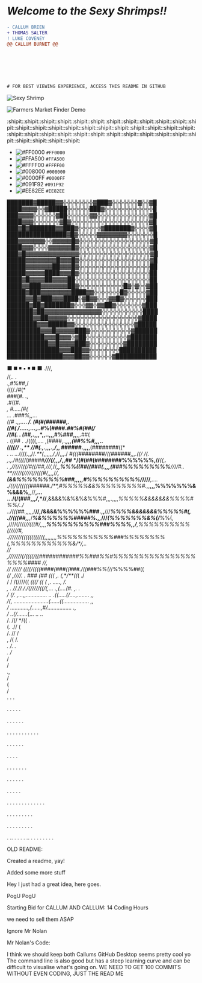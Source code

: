 
# _Welcome to the Sexy Shrimps!!_

```diff
- CALLUM BREEN
+ THOMAS SALTER
! LUKE COVENEY
@@ CALLUM BURNET @@







# FOR BEST VIEWING EXPERIENCE, ACCESS THIS README IN GITHUB
```
 
![Sexy Shrimp](https://cdn.shopify.com/s/files/1/0339/2831/5013/products/The-_Sexy_-Shrimp-Thor-amboinensis.jpg?v=1584449331)

![Farmers Market Finder Demo](https://giphy.com/explore/corona-virus)

:shipit::shipit::shipit::shipit::shipit::shipit::shipit::shipit::shipit::shipit::shipit::shipit::shipit::shipit::shipit::shipit::shipit::shipit::shipit::shipit::shipit::shipit::shipit::shipit::shipit::shipit::shipit::shipit::shipit::shipit::shipit::shipit::shipit::shipit::shipit::shipit::shipit::shipit::shipit:

- ![#FF0000](https://placehold.it/15/FF0000/000000?text=+) `#FF0000`
- ![#FFA500](https://placehold.it/15/FFA500/000000?text=+) `#FFA500`
- ![#FFFF00](https://placehold.it/15/FFFF00/000000?text=+) `#FFFF00`
- ![#008000](https://placehold.it/15/008000/000000?text=+) `#008000`
- ![#0000FF](https://placehold.it/15/0000FF/000000?text=+) `#0000FF`
- ![#091F92](https://placehold.it/15/091F92/000000?text=+) `#091F92`
- ![#EE82EE](https://placehold.it/15/EE82EE/000000?text=+) `#EE82EE`

███████▓█████▓▓╬╬╬╬╬╬╬╬▓███▓╬╬╬╬╬╬╬▓╬╬▓█ 
████▓▓▓▓╬╬▓█████╬╬╬╬╬╬███▓╬╬╬╬╬╬╬╬╬╬╬╬╬█ 
███▓▓▓▓╬╬╬╬╬╬▓██╬╬╬╬╬╬▓▓╬╬╬╬╬╬╬╬╬╬╬╬╬╬▓█ 
████▓▓▓╬╬╬╬╬╬╬▓█▓╬╬╬╬╬╬╬╬╬╬╬╬╬╬╬╬╬╬╬╬╬▓█ 
███▓█▓███████▓▓███▓╬╬╬╬╬╬▓███████▓╬╬╬╬▓█ 
████████████████▓█▓╬╬╬╬╬▓▓▓▓▓▓▓▓╬╬╬╬╬╬╬█ 
███▓▓▓▓▓▓▓╬╬▓▓▓▓▓█▓╬╬╬╬╬╬╬╬╬╬╬╬╬╬╬╬╬╬╬▓█ 
████▓▓▓╬╬╬╬▓▓▓▓▓▓█▓╬╬╬╬╬╬╬╬╬╬╬╬╬╬╬╬╬╬╬▓█ 
███▓█▓▓▓▓▓▓▓▓▓▓▓▓▓▓╬╬╬╬╬╬╬╬╬╬╬╬╬╬╬╬╬╬╬▓█ 
█████▓▓▓▓▓▓▓▓█▓▓▓█▓╬╬╬╬╬╬╬╬╬╬╬╬╬╬╬╬╬╬╬▓█ 
█████▓▓▓▓▓▓▓██▓▓▓█▓╬╬╬╬╬╬╬╬╬╬╬╬╬╬╬╬╬╬╬██ 
█████▓▓▓▓▓████▓▓▓█▓╬╬╬╬╬╬╬╬╬╬╬╬╬╬╬╬╬╬╬██ 
████▓█▓▓▓▓██▓▓▓▓██╬╬╬╬╬╬╬╬╬╬╬╬╬╬╬╬╬╬╬╬██ 
████▓▓███▓▓▓▓▓▓▓██▓╬╬╬╬╬╬╬╬╬╬╬╬█▓╬▓╬╬▓██ 
█████▓███▓▓▓▓▓▓▓▓████▓▓╬╬╬╬╬╬╬█▓╬╬╬╬╬▓██ 
█████▓▓█▓███▓▓▓████╬▓█▓▓╬╬╬▓▓█▓╬╬╬╬╬╬███ 
██████▓██▓███████▓╬╬╬▓▓╬▓▓██▓╬╬╬╬╬╬╬▓███ 
███████▓██▓▓▓▓▓▓▓▓▓▓▓▓▓▓▓╬╬╬╬╬╬╬╬╬╬╬████ 
███████▓▓██▓▓▓▓▓╬╬╬╬╬╬╬╬╬╬╬╬╬╬╬╬╬╬╬▓████ 
████████▓▓▓█████▓▓╬╬╬╬╬╬╬╬╬╬╬╬╬╬╬╬▓█████ 
█████████▓▓▓█▓▓▓▓▓███▓╬╬╬╬╬╬╬╬╬╬╬▓██████ 
██████████▓▓▓█▓▓▓╬▓██╬╬╬╬╬╬╬╬╬╬╬▓███████ 
███████████▓▓█▓▓▓▓███▓╬╬╬╬╬╬╬╬╬▓████████ 
██████████████▓▓▓███▓▓╬╬╬╬╬╬╬╬██████████ 
███████████████▓▓▓██▓▓╬╬╬╬╬╬▓███████████

:black_large_square:
:black_medium_square:
:black_medium_small_square:
:black_small_square:
:black_medium_small_square:
:black_medium_square:
:black_large_square:                                                                                                                                                        .///,                                     
                                                                                                                                                          /(*.. .                                       
                                                                                                                                                       .,*#%##,/                                        
                                                                                                                                                    (((/./#(*                                           
                                                                                                                                                  ###(#. .,                                             
                                                                                                                                                  .#((#*.                                               
                                                                ,                                                                             #.....(#(                                                 
                                                                ...                                                                         .###%,,...                                                  
                                                                ((#*                                                      .,,**.... */. (#(#(######,.                                                   
                                                                ((#(                                                  /*.....,...,..#%(####.*##%#(##(/                                                  
                                                                /(#(.              .                                (##,.*,,,*,,..,,,#%###,,**,,.##(                                                    
                                                          .     ((## .        ./((((,....                         ,(####,.,*******,,,(##%%#,*,,..                                                       
                                                                 ((((// .,**  //#(.,.,*,,.,/*,,                  **######.,**,,****,(########((*                                                        
                                                         .  ..  ...((((.,,//*.**(*,,,,,,*/*,//,,,./           *#(((########/((######,,,.((/  /(.                                                        
                                                              ,*.,*./#(((*/(#####****///(/,*,,/*,**,##      */(#(##(########%%%%%%,**//***((,.                                                          
                                                            .    ,//(//(((/#((/##,**/***//*,*//***,,%%%((##((###(.,,,(###%%%%%%%%%**//*/*/*#*..                                                         
                                                              **/////(////(//(((#/,,,,*/*/******,(&&%%%%%%%%%###,*,*,,,#%%%%%%%%%%/*////****,....                                                       
                                                                     ./((/(/(((((######.*/**,#%%%%%&&%%%%%%%%%#.,*,**,,,%%%%%%%&%&&&%,**,//**,...                                                       
                                                                         .../(/(###,,,*/*,*//**,&&&&%&%&%&%%%#,,,.,,,,***%%%%%&&&&&&&%%%%#%%/../                                                        
                                                                         ..*/(((##.,,,*,,*/**//,/&&&&%%%%%%###.,,**///***%%%%&&&&&&&%%%%%#(,                                                            
                                                                          .//(((##,,****,*/*****%&%%%%%%#####%.,,***///*(%%%%%%%&%(/***%%(,                                                             
                                                                 ,////(////*//(((#/,,*,,******%%%%%%%%%%###%%%%,,**/**,%%%%%%%%%%(/////*#,                                                              
                                                              .//**/////((((((((((((,,,,,,,,%%%%%%%%%%%###%%%%%%%%(,%%%%%%%%%%%%&/*/**,..                                                               
                                                             *//    ,///////(/((((/((############%%###%%#%%%%%%%%%%%%%%%%%%%%####* //,                                                                  
                                                            *//     /////        *((((/((((####(###((###./((###%%(/***/%%%%##((                                                                         
                                                           *(/     ,////.              .  *###  (##  (((   ,.  (,****/**((*(  ./                                                                        
                                                          / /     /(////((             *(((/     ((   *(    ,.   .....,         /.                                                                      
                                                         , *.    //.//./*.*/(/////((/(,...      .,(....(#.   ,.                  *.                                                                     
                                                           /    (/. ,...,,..............     .. .((.....(/....,........           ,,                                                                    
                                                               /(,       .......................*(......((.................        ,,                                                                   
                                                               /                   ............,(......,#/................          .,                                                                  
                                                              /                             ..(/.......*(...   ..                    ..                                                                 
                                                             /.                             /(/          */((                         .                                                                 
                                                            (.                             .//               (                                                                                          
                                                           /.                               //                /                                                                                         
                                                           ,                                /(                 /.                                                                                       
                                                          *.                                 /.                 .                                                                                       
                                                          .                                  /*                                                                                                         
                                                                                              /                                                                                                         
                                                                                              /                                                                                                         
                                                                                              .,                                                                                                        
                                                                                               /                                                                                                        
                                                                                               (                                                                                                        
                                                                                                /   
.
.
.

.
.
.
.
.

.
.
.
.
.
.

.
.
.
.
.
.
.
.
.
.
.

.
.
.
.
.
.

.
.
.
.

.
.
.
.
.
.
.

.
.
.
.
.
.

.
.
.
.
.

.
.
.
.
.
.
.
.
.
.
.
.
.

.
.
.
.
.
.
.
.
.

.
.
.
.
.
.
.
.
.

.
..
.
.
.
.
..
.
.
.
.
.
.
.
.
                                           
OLD README:

Created a readme, yay!

Added some more stuff

Hey I just had a great idea, here goes.

PogU PogU

Starting Bid for CALLUM AND CALLUM: 14 Coding Hours

we need to sell them ASAP

Ignore Mr Nolan

Mr Nolan's Code:

I think we should keep both Callums
GitHub Desktop seems pretty cool yo
The command line is also good but has a steep learning curve and can be difficult to visualise what's going on.
WE NEED TO GET 100 COMMITS WITHOUT EVEN CODING, JUST THE READ ME